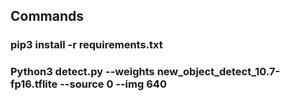 ## Commands
### pip3 install -r requirements.txt

### Python3 detect.py --weights new_object_detect_10.7-fp16.tflite --source 0 --img 640
